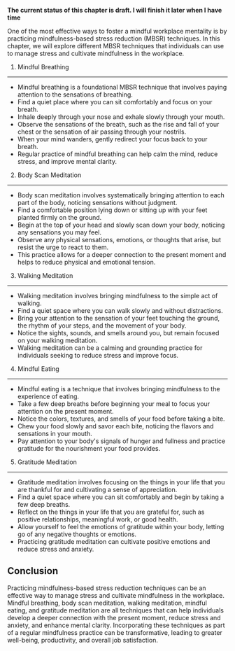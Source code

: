 **The current status of this chapter is draft. I will finish it later when I have time**

One of the most effective ways to foster a mindful workplace mentality is by practicing mindfulness-based stress reduction (MBSR) techniques. In this chapter, we will explore different MBSR techniques that individuals can use to manage stress and cultivate mindfulness in the workplace.

1. Mindful Breathing
--------------------

* Mindful breathing is a foundational MBSR technique that involves paying attention to the sensations of breathing.
* Find a quiet place where you can sit comfortably and focus on your breath.
* Inhale deeply through your nose and exhale slowly through your mouth.
* Observe the sensations of the breath, such as the rise and fall of your chest or the sensation of air passing through your nostrils.
* When your mind wanders, gently redirect your focus back to your breath.
* Regular practice of mindful breathing can help calm the mind, reduce stress, and improve mental clarity.

2. Body Scan Meditation
-----------------------

* Body scan meditation involves systematically bringing attention to each part of the body, noticing sensations without judgment.
* Find a comfortable position lying down or sitting up with your feet planted firmly on the ground.
* Begin at the top of your head and slowly scan down your body, noticing any sensations you may feel.
* Observe any physical sensations, emotions, or thoughts that arise, but resist the urge to react to them.
* This practice allows for a deeper connection to the present moment and helps to reduce physical and emotional tension.

3. Walking Meditation
---------------------

* Walking meditation involves bringing mindfulness to the simple act of walking.
* Find a quiet space where you can walk slowly and without distractions.
* Bring your attention to the sensation of your feet touching the ground, the rhythm of your steps, and the movement of your body.
* Notice the sights, sounds, and smells around you, but remain focused on your walking meditation.
* Walking meditation can be a calming and grounding practice for individuals seeking to reduce stress and improve focus.

4. Mindful Eating
-----------------

* Mindful eating is a technique that involves bringing mindfulness to the experience of eating.
* Take a few deep breaths before beginning your meal to focus your attention on the present moment.
* Notice the colors, textures, and smells of your food before taking a bite.
* Chew your food slowly and savor each bite, noticing the flavors and sensations in your mouth.
* Pay attention to your body's signals of hunger and fullness and practice gratitude for the nourishment your food provides.

5. Gratitude Meditation
-----------------------

* Gratitude meditation involves focusing on the things in your life that you are thankful for and cultivating a sense of appreciation.
* Find a quiet space where you can sit comfortably and begin by taking a few deep breaths.
* Reflect on the things in your life that you are grateful for, such as positive relationships, meaningful work, or good health.
* Allow yourself to feel the emotions of gratitude within your body, letting go of any negative thoughts or emotions.
* Practicing gratitude meditation can cultivate positive emotions and reduce stress and anxiety.

Conclusion
----------

Practicing mindfulness-based stress reduction techniques can be an effective way to manage stress and cultivate mindfulness in the workplace. Mindful breathing, body scan meditation, walking meditation, mindful eating, and gratitude meditation are all techniques that can help individuals develop a deeper connection with the present moment, reduce stress and anxiety, and enhance mental clarity. Incorporating these techniques as part of a regular mindfulness practice can be transformative, leading to greater well-being, productivity, and overall job satisfaction.
